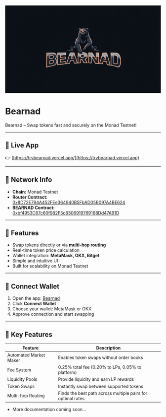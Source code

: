![Bearnad DEX Logo](trybearnad.jpg)

# Bearnad

Bearnad – Swap tokens fast and securely on the Monad Testnet!

---

## 🔗 Live App
👉 [https://trybearnad.vercel.app/](https://trybearnad.vercel.app)

---

## 📌 Network Info
- **Chain:** Monad Testnet  
- **Router Contract:** [0x8D72E794A452FEe364940B5FbAD05B097A4BE624](https://testnet.monadexplorer.com/address/0x8D72E794A452FEe364940B5FbAD05B097A4BE624)
- **BEARNAD Contract:** [0xbf4953C67c60f982F5c8306919769168Dd47A91D](https://testnet.monadexplorer.com/address/0xbf4953C67c60f982F5c8306919769168Dd47A91D)
---

## 🚀 Features
- Swap tokens directly or via **multi-hop routing**  
- Real-time token price calculation  
- Wallet integration: **MetaMask, OKX, Bitget**  
- Simple and intuitive UI  
- Built for scalability on Monad Testnet  

---

## 🦊 Connect Wallet
1. Open the app: [Bearnad](https://trybearnad.vercel.app/)  
2. Click **Connect Wallet**  
3. Choose your wallet: MetaMask or OKX  
4. Approve connection and start swapping  

---

## 🚀 Key Features

| Feature                | Description |
|-------------------------|-------------|
| Automated Market Maker  | Enables token swaps without order books |
| Fee System              | 0.25% total fee (0.20% to LPs, 0.05% to platform) |
| Liquidity Pools         | Provide liquidity and earn LP rewards |
| Token Swaps             | Instantly swap between supported tokens |
| Multi-hop Routing       | Finds the best path across multiple pairs for optimal rates |


- More documentation coming soon...

